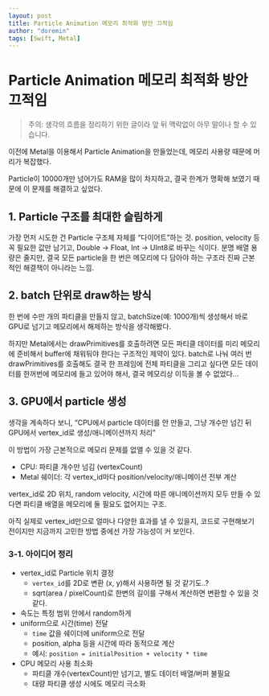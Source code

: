 ```yaml
---
layout: post
title: Particle Animation 메모리 최적화 방안 끄적임
author: "doremin"
tags: [Swift, Metal]
---
```


# Particle Animation 메모리 최적화 방안 끄적임

> 주의: 생각의 흐름을 정리하기 위한 글이라 앞 뒤 맥락없이 아무 말이나 할 수 있습니다.

이전에 Metal을 이용해서 Particle Animation을 만들었는데, 메모리 사용량 때문에 머리가 복잡했다.

Particle이 10000개만 넘어가도 RAM을 많이 차지하고, 결국 한계가 명확해 보였기 때문에 이 문제를 해결하고 싶었다.

## 1. Particle 구조를 최대한 슬림하게

가장 먼저 시도한 건 Particle 구조체 자체를 “다이어트”하는 것. position, velocity 등 꼭 필요한 값만 남기고, Double → Float, Int → UInt8로 바꾸는 식이다. 분명 배열 용량은 줄지만, 결국 모든 particle을 한 번은 메모리에 다 담아야 하는 구조라 진짜 근본적인 해결책이 아니라는 느낌.

## 2. batch 단위로 draw하는 방식

한 번에 수만 개의 파티클을 만들지 않고, batchSize(예: 1000개)씩 생성해서 바로 GPU로 넘기고 메모리에서 해제하는 방식을 생각해봤다.

하지만 Metal에서는 drawPrimitives를 호출하려면 모든 파티클 데이터를 미리 메모리에 준비해서 buffer에 채워둬야 한다는 구조적인 제약이 있다.
batch로 나눠 여러 번 drawPrimitives를 호출해도 결국 한 프레임에 전체 파티클을 그리고 싶다면 모든 데이터를 한꺼번에 메모리에 들고 있어야 해서, 결국 메모리상 이득을 볼 수 없었다...

## 3. GPU에서 particle 생성

생각을 계속하다 보니, 
“CPU에서 particle 데이터를 안 만들고, 그냥 개수만 넘긴 뒤 GPU에서 vertex_id로 생성/애니메이션까지 처리”

이 방법이 가장 근본적으로 메모리 문제를 없앨 수 있을 것 같다.
-	CPU: 파티클 개수만 넘김 (vertexCount)
-	Metal 쉐이더: 각 vertex_id마다 position/velocity/애니메이션 전부 계산

vertex_id로 2D 위치, random velocity, 시간에 따른 애니메이션까지 모두 만들 수 있다면 파티클 배열을 메모리에 둘 필요도 없어지는 구조.

아직 실제로 vertex_id만으로 얼마나 다양한 효과를 낼 수 있을지, 코드로 구현해보기 전이지만 지금까지 고민한 방법 중에선 가장 가능성이 커 보인다.

### 3-1. 아이디어 정리
- vertex_id로 Particle 위치 결정
  - `vertex_id`를 2D로 변환 (x, y)해서 사용하면 될 것 같기도..?
  - sqrt(area / pixelCount)로 한변의 길이를 구해서 계산하면 변환할 수 있을 것 같다.
- 속도는 특정 범위 안에서 random하게
- uniform으로 시간(time) 전달
  - `time` 값을 쉐이더에 uniform으로 전달
  - position, alpha 등을 시간에 따라 동적으로 계산  
  - 예시: `position = initialPosition + velocity * time`
- CPU 메모리 사용 최소화
    - 파티클 개수(vertexCount)만 넘기고, 별도 데이터 배열/버퍼 불필요  
    - 대량 파티클 생성 시에도 메모리 극소화
